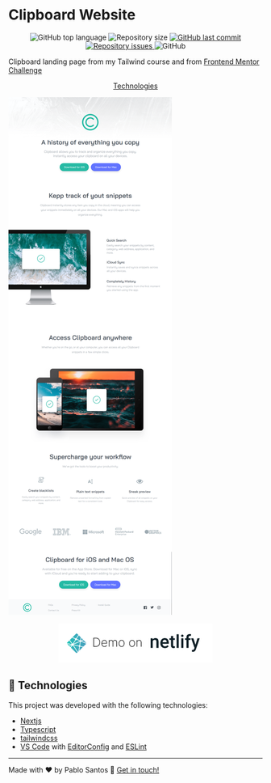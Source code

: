 # Clipboard Website

<p align="center">
  <img alt="GitHub top language" src="https://img.shields.io/github/languages/top/pablonatan/tailwind-landing-page.svg">

  <img alt="Repository size" src="https://img.shields.io/github/repo-size/pablonatan/tailwind-landing-page.svg">
  <a href="https://github.com/pablonatan/tailwind-landing-page/commits/main">
    <img alt="GitHub last commit" src="https://img.shields.io/github/last-commit/pablonatan/tailwind-landing-page.svg">
  </a>

  <a href="https://github.com/pablonatan/tailwind-landing-page/issues">
    <img alt="Repository issues" src="https://img.shields.io/github/issues/pablonatan/tailwind-landing-page.svg">
  </a>

  <img alt="GitHub" src="https://img.shields.io/github/license/pablonatan/tailwind-landing-page.svg">
</p>

Clipboard landing page from my Tailwind course and from [Frontend Mentor Challenge](https://www.frontendmentor.io/challenges/clipboard-landing-page-5cc9bccd6c4c91111378ecb9)

<p align="center">
  <a href="#rocket-technologies">Technologies</a>
</p>

![Alt text](images/clipboard.png)

<p align="center">
  <a href="https://phenomenal-squirrel-ff25bf.netlify.app/" target="_blank">
    <img alt="Demo on Netlify" src="https://raw.githubusercontent.com/PabloNatan/tailwind-landing-page/main/public/button.png">
  </a>
</p>

## :rocket: Technologies

This project was developed with the following technologies:

- [Nextjs](https://nextjs.org/)
- [Typescript][ts]
- [tailwindcss](https://tailwindcss.com/)
- [VS Code][vscode] with [EditorConfig][vceditconfig] and [ESLint][vceslint]

---

Made with ♥ by Pablo Santos :wave: [Get in touch!](https://www.linkedin.com/in/pablo-santos-a241b621b/)

[ts]: https://www.typescriptlang.org
[vscode]: https://code.visualstudio.com/
[yarn]: https://yarnpkg.com/
[vceditconfig]: https://marketplace.visualstudio.com/items?itemName=EditorConfig.EditorConfig
[vceslint]: https://marketplace.visualstudio.com/items?itemName=dbaeumer.vscode-eslint
